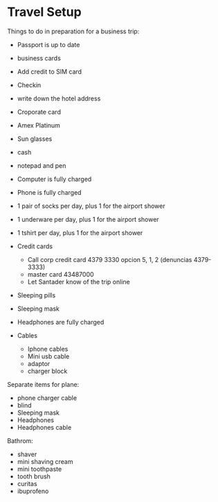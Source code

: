 # Travel Setup

Things to do in preparation for a business trip:

- Passport is up to date
- business cards
- Add credit to SIM card
- Checkin
- write down the hotel address
- Croporate card
- Amex Platinum
- Sun glasses
- cash
- notepad and pen
- Computer is fully charged
- Phone is fully charged

- 1 pair of socks per day, plus 1 for the airport shower
- 1 underware per day, plus 1 for the airport shower
- 1 tshirt per day,  plus 1 for the airport shower


- Credit cards
  - Call corp credit card 4379 3330 opcion 5, 1, 2 (denuncias 4379-3333)
  - master card 43487000
  - Let Santader know of the trip online

- Sleeping pills
- Sleeping mask
- Headphones are fully charged

- Cables
  - Iphone cables
  - Mini usb cable
  - adaptor
  - charger block

Separate items for plane:
- phone charger cable
- blind
- Sleeping mask
- Headphones
- Headphones cable

Bathrom:
- shaver
- mini shaving cream
- mini toothpaste
- tooth brush
- curitas
- ibuprofeno
